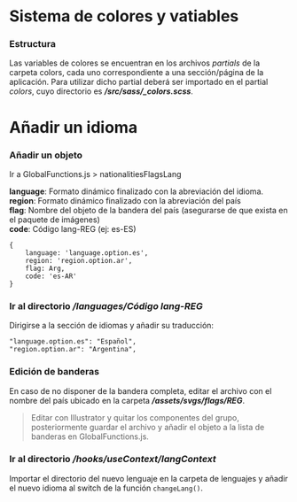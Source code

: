 # Sistema de colores y vatiables

### Estructura

Las variables de colores se encuentran en los archivos _partials_ de la carpeta colors, cada uno correspondiente a una sección/página de la aplicación.
Para utilizar dicho partial deberá ser importado en el partial _colors_, cuyo directorio es **_/src/sass/\_colors.scss_**.

# Añadir un idioma

### Añadir un objeto

Ir a GlobalFunctions.js > nationalitiesFlagsLang

**language**: Formato dinámico finalizado con la abreviación del idioma.  
**region**: Formato dinámico finalizado con la abreviación del país  
**flag**: Nombre del objeto de la bandera del país (asegurarse de que exista en el paquete de imágenes)  
**code**: Código lang-REG (ej: es-ES)

    {
        language: 'language.option.es',
        region: 'region.option.ar',
        flag: Arg,
        code: 'es-AR'
    }

### Ir al directorio **_/languages/Código lang-REG_**

Dirigirse a la sección de idiomas y añadir su traducción:

```
"language.option.es": "Español",
"region.option.ar": "Argentina",
```

### Edición de banderas

En caso de no disponer de la bandera completa, editar el archivo con el nombre del país ubicado en la carpeta **_/assets/svgs/flags/REG_**.

> Editar con Illustrator y quitar los componentes del grupo, posteriormente guardar el archivo y añadir el objeto a la lista de banderas en GlobalFunctions.js.

### Ir al directorio **_/hooks/useContext/langContext_**

Importar el directorio del nuevo lenguaje en la carpeta de lenguajes y añadir el nuevo idioma al switch de la función `changeLang()`.
